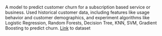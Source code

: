 A model to predict customer churn for a subscription
based service or business. Used historical customer data, including
 features like usage behavior and customer demographics, and experiment
 algorithms like Logistic Regression, Random Forests, Decision Tree, KNN, SVM, Gradient
 Boosting to predict churn. 
 [Link](https://www.kaggle.com/datasets/shantanudhakadd/bank-customer-churn-prediction) to dataset

